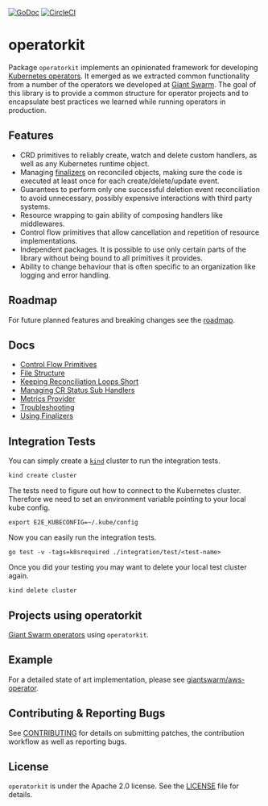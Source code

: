 [![GoDoc](https://godoc.org/github.com/giantswarm/operatorkit?status.svg)](http://godoc.org/github.com/giantswarm/operatorkit) [![CircleCI](https://circleci.com/gh/giantswarm/operatorkit.svg?&style=shield&circle-token=5f7e69042df6538d1e9c7ef0dd1387ca4d7a0d55)](https://circleci.com/gh/giantswarm/operatorkit)

# operatorkit

Package `operatorkit` implements an opinionated framework for developing
[Kubernetes operators]. It emerged as we extracted common functionality from a
number of the operators we developed at [Giant Swarm][giantswarm]. The goal of
this library is to provide a common structure for operator projects and to
encapsulate best practices we learned while running operators in production.



## Features

- CRD primitives to reliably create, watch and delete custom handlers, as well
  as any Kubernetes runtime object.
- Managing [finalizers][finalizers] on reconciled objects, making sure the code
  is executed at least once for each create/delete/update event.
- Guarantees to perform only one successful deletion event reconciliation to
  avoid unnecessary, possibly expensive interactions with third party systems.
- Resource wrapping to gain ability of composing handlers like middlewares.
- Control flow primitives that allow cancellation and repetition of resource
  implementations.
- Independent packages. It is possible to use only certain parts of the library
  without being bound to all primitives it provides.
- Ability to change behaviour that is often specific to an organization like
  logging and error handling.



## Roadmap

For future planned features and breaking changes see the [roadmap](ROADMAP.md).


## Docs

- [Control Flow Primitives](docs/control_flow_primitives.md)
- [File Structure](docs/file_structure.md)
- [Keeping Reconciliation Loops Short](docs/keeping_reconciliation_loops_short.md)
- [Managing CR Status Sub Handlers](docs/managing_cr_status_sub_handlers.md)
- [Metrics Provider](docs/metrics_provider.md)
- [Troubleshooting](docs/troubleshooting.md)
- [Using Finalizers](docs/using_finalizers.md)



## Integration Tests

You can simply create a [`kind`](https://github.com/kubernetes-sigs/kind/)
cluster to run the integration tests.

```
kind create cluster
```

The tests need to figure out how to connect to the Kubernetes cluster. Therefore
we need to set an environment variable pointing to your local kube config.

```
export E2E_KUBECONFIG=~/.kube/config
```

Now you can easily run the integration tests.

```
go test -v -tags=k8srequired ./integration/test/<test-name>
```

Once you did your testing you may want to delete your local test cluster again.

```
kind delete cluster
```



## Projects using operatorkit

[Giant Swarm operators] using `operatorkit`.



## Example

For a detailed state of art implementation, please see
[giantswarm/aws-operator](https://github.com/giantswarm/aws-operator).



## Contributing & Reporting Bugs

See [CONTRIBUTING](CONTRIBUTING.md) for details on submitting patches, the
contribution workflow as well as reporting bugs.



## License

`operatorkit` is under the Apache 2.0 license. See the [LICENSE](LICENSE) file
for details.



[finalizers]: https://kubernetes.io/docs/tasks/access-kubernetes-api/extend-api-custom-resource-definitions/#finalizers
[giantswarm]: https://giantswarm.io
[Giant Swarm operators]: https://github.com/search?p=1&q=topic%3Aoperator+org%3Agiantswarm&type=Repositories
[Kubernetes operators]: https://coreos.com/operators
